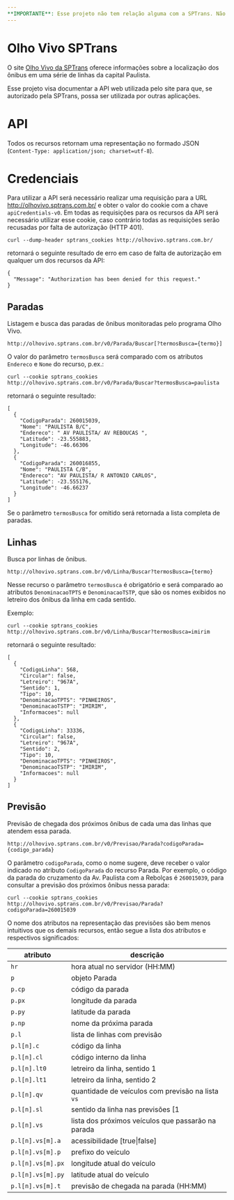 ```yaml
---
**IMPORTANTE**: Esse projeto não tem relação alguma com a SPTrans. Não temos informações sobre a possibilidade ou legalidade de utilização a API em aplicações de terceiros. Entre em contato com a SPTrans antes de utilizar esses recursos.
---
```


# Olho Vivo SPTrans

O site [Olho Vivo da SPTrans](http://olhovivo.sptrans.com.br/) oferece informações sobre a localização dos ônibus em uma série de linhas da capital Paulista.

Esse projeto visa documentar a API web utilizada pelo site para que, se autorizado pela SPTrans, possa ser utilizada por outras aplicações.

# API

Todos os recursos retornam uma representação no formado JSON (`Content-Type: application/json; charset=utf-8`).

# Credenciais

Para utilizar a API será necessário realizar uma requisição para a URL http://olhovivo.sptrans.com.br/ e obter o valor do cookie com a chave `apiCredentials-v0`.
Em todas as requisições para os recursos da API será necessário utilizar esse cookie, caso contrário todas as requisições serão recusadas por falta de autorização (HTTP 401).

    curl --dump-header sptrans_cookies http://olhovivo.sptrans.com.br/

retornará o seguinte resultado de erro em caso de falta de autorização em qualquer um dos recursos da API:

    {
      "Message": "Authorization has been denied for this request."
    }

## Paradas

Listagem e busca das paradas de ônibus monitoradas pelo programa Olho Vivo. 

    http://olhovivo.sptrans.com.br/v0/Parada/Buscar[?termosBusca={termo}]

O valor do parâmetro `termosBusca` será comparado com os atributos `Endereco` e `Nome` do recurso, p.ex.:

    curl --cookie sptrans_cookies http://olhovivo.sptrans.com.br/v0/Parada/Buscar?termosBusca=paulista

retornará o seguinte resultado:

    [
      {
        "CodigoParada": 260015039,
        "Nome": "PAULISTA B/C",
        "Endereco": " AV PAULISTA/ AV REBOUCAS ",
        "Latitude": -23.555883,
        "Longitude": -46.66306
      },
      {
        "CodigoParada": 260016855,
        "Nome": "PAULISTA C/B",
        "Endereco": "AV PAULISTA/ R ANTONIO CARLOS",
        "Latitude": -23.555176,
        "Longitude": -46.66237
      }
    ]

Se o parâmetro `termosBusca` for omitido será retornada a lista completa de paradas.


## Linhas

Busca por linhas de ônibus.

    http://olhovivo.sptrans.com.br/v0/Linha/Buscar?termosBusca={termo}

Nesse recurso o parâmetro `termosBusca` é obrigatório e será comparado ao atributos `DenominacaoTPTS` e `DenominacaoTSTP`, que são os nomes exibidos no letreiro dos ônibus da linha em cada sentido.

Exemplo:

    curl --cookie sptrans_cookies http://olhovivo.sptrans.com.br/v0/Linha/Buscar?termosBusca=imirim

retornará o seguinte resultado:

    [
      {
        "CodigoLinha": 568,
        "Circular": false,
        "Letreiro": "967A",
        "Sentido": 1,
        "Tipo": 10,
        "DenominacaoTPTS": "PINHEIROS",
        "DenominacaoTSTP": "IMIRIM",
        "Informacoes": null
      },
      {
        "CodigoLinha": 33336,
        "Circular": false,
        "Letreiro": "967A",
        "Sentido": 2,
        "Tipo": 10,
        "DenominacaoTPTS": "PINHEIROS",
        "DenominacaoTSTP": "IMIRIM",
        "Informacoes": null
      }
    ]


## Previsão

Previsão de chegada dos próximos ônibus de cada uma das linhas que atendem essa parada.

    http://olhovivo.sptrans.com.br/v0/Previsao/Parada?codigoParada={codigo_parada}

O parâmetro `codigoParada`, como o nome sugere, deve receber o valor indicado no atributo `CodigoParada` do recurso Parada. Por exemplo, o código da parada do cruzamento da Av. Paulista com a Rebolças é `260015039`, para consultar a previsão dos próximos ônibus nessa parada:

    curl --cookie sptrans_cookies http://olhovivo.sptrans.com.br/v0/Previsao/Parada?codigoParada=260015039

O nome dos atributos na representação das previsões são bem menos intuitivos que os demais recursos, então segue a lista dos atributos e respectivos significados:

| atributo          | descrição
|-------------------|-------------------------------------------------------
| `hr`              | hora atual no servidor (HH:MM)
| `p`               | objeto Parada
| `p.cp`            | código da parada
| `p.px`            | longitude da parada
| `p.py`            | latitude da parada
| `p.np`            | nome da próxima parada
| `p.l`             | lista de linhas com previsão
| `p.l[n].c`        | código da linha
| `p.l[n].cl`       | código interno da linha
| `p.l[n].lt0`      | letreiro da linha, sentido 1
| `p.l[n].lt1`      | letreiro da linha, sentido 2
| `p.l[n].qv`       | quantidade de veículos com previsão na lista `vs`
| `p.l[n].sl`       | sentido da linha nas previsões \[1|2\]
| `p.l[n].vs`       | lista dos próximos veículos que passarão na parada
| `p.l[n].vs[m].a`  | acessibilidade \[true\|false\]
| `p.l[n].vs[m].p`  | prefixo do veículo
| `p.l[n].vs[m].px` | longitude atual do veículo
| `p.l[n].vs[m].py` | latitude atual do veículo
| `p.l[n].vs[m].t`  | previsão de chegada na parada (HH:MM)
